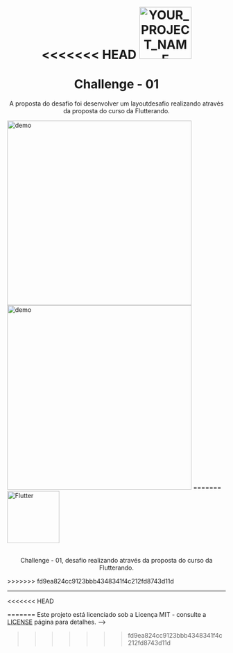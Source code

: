 ## 

<h1 align="center">
<br>
<<<<<<< HEAD
  <img  src="YOUR_LOGO_URL" alt="YOUR_PROJECT_NAME" width="120">
<br>
<br>
Challenge - 01
</h1>

<!-- <p align="center">A little description about your project</p> -->

<p align="center">A proposta do desafio foi desenvolver um layoutdesafio realizando através da proposta do curso da Flutterando.</p>

<!-- <p align="center">
  <a href="https://opensource.org/licenses/MIT">
    <img src="https://img.shields.io/badge/License-MIT-blue.svg" alt="License MIT">
  </a>
</p> -->

[//]: # (Add your gifs/images here:)
<div>
  <img src="IMAGE_1_URL" alt="demo" height="425">
  <img src="IMAGE_2_URL" alt="demo" height="425">
=======
  <img src="img/flutter.png" alt="Flutter" width="120">
<br>
<br>

</h1>

<p align="center">Challenge - 01, desafio realizando através da proposta do curso da Flutterando.</p>


[//]: # (Adicione seus gifs / imagens aqui:)
<div>
  <!-- <img src="IMAGE_1_URL" alt="demo" height="425">
  <img src="IMAGE_2_URL" alt="demo" height="425"> -->
>>>>>>> fd9ea824cc9123bbb4348341f4c212fd8743d11d
</div>

<hr />

<<<<<<< HEAD
<!-- ## Features
[//]: # (Add the features of your project here:)
This app features all the latest tools and practices in mobile development!

- ⚛️ **React Js** — A JavaScript library for building user interfaces
- ⚛️ **React Native** — A lib that provides a way to create native apps for Android and iOS
- 💹 **Node Js** — A web framework for Node Js 

## Getting started

Describe here the way to use/install your project 
=======
## **Languages and Tools:**
[//]: # (Adicione os recursos do seu projeto aqui:)

- <code><img height="20" src="https://github.com/brandaoti/organizar-github/blob/main/img/flutter.png"></code> **Flutter**
- <code><img height="20" src="https://github.com/brandaoti/organizar-github/blob/main/img/dart.png"></code> **Dart**

<hr />


<!-- ## Getting started

Descreva aqui a forma de usar / instalar seu projeto
>>>>>>> fd9ea824cc9123bbb4348341f4c212fd8743d11d


## License

<<<<<<< HEAD
This project is licensed under the MIT License - see the [LICENSE](https://opensource.org/licenses/MIT) page for details. -->
=======
Este projeto está licenciado sob a Licença MIT - consulte a [LICENSE](https://opensource.org/licenses/MIT) página para detalhes. -->
>>>>>>> fd9ea824cc9123bbb4348341f4c212fd8743d11d
